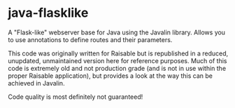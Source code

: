 # java-flasklike
A "Flask-like" webserver base for Java using the Javalin library. Allows you to use annotations to define routes and their parameters.

This code was originally written for Raisable but is republished in a reduced, unupdated, unmaintained version here for reference purposes.
Much of this code is extremely old and not production grade (and is not in use within the proper Raisable application), but provides a look at the way this can be achieved in Javalin.

Code quality is most definitely not guaranteed!
